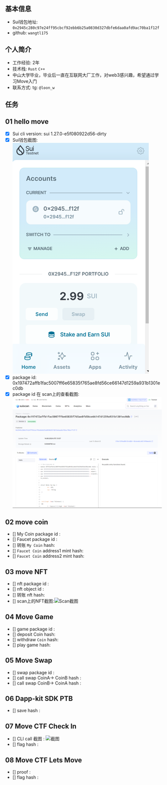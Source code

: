 ## 基本信息
- Sui钱包地址: `0x2945c280c97e24ff95cbcf92ebb6b25a0830d327dbfe6daa0afd9ac70ba1f12f`
- github: `wangtl175`

## 个人简介
- 工作经验: 2年
- 技术栈: `Rust` `C++`
- 中山大学毕业，毕业后一直在互联网大厂工作，对web3感兴趣，希望通过学习Move入门
- 联系方式: tg: `@loon_w` 

## 任务

##   01 hello move  
- [x] Sui cli version: sui 1.27.0-e5f080922d56-dirty
- [x] Sui钱包截图: ![Sui钱包截图](./images/task01_sui_wallet.png)
- [x] package id: 0x197472affb1fac5007ff6e65835f765ae8fd56ce66147d1259a931b1301ec0db
- [x] package id 在 scan上的查看截图:![Scan截图](./images/task01_scan.png)

##   02 move coin
- [] My Coin package id : 
- [] Faucet package id : 
- [] 转账 `My Coin` hash:
- [] `Faucet Coin` address1 mint hash:
- [] `Faucet Coin` address2 mint hash:

##   03 move NFT
- [] nft package id :
- [] nft object id : 
- [] 转账 nft  hash:
- [] scan上的NFT截图:![Scan截图](./images/你的图片地址)

##   04 Move Game
- [] game package id :
- [] deposit Coin hash:
- [] withdraw `Coin` hash:
- [] play game hash:

##   05 Move Swap
- [] swap package id :
- [] call swap CoinA-> CoinB  hash :
- [] call swap CoinB-> CoinA  hash :

##   06 Dapp-kit SDK PTB
- [] save hash :

##   07 Move CTF Check In
- [] CLI call 截图 : ![截图](./images/你的图片地址)
- [] flag hash :

##   08 Move CTF Lets Move
- [] proof : 
- [] flag hash :
